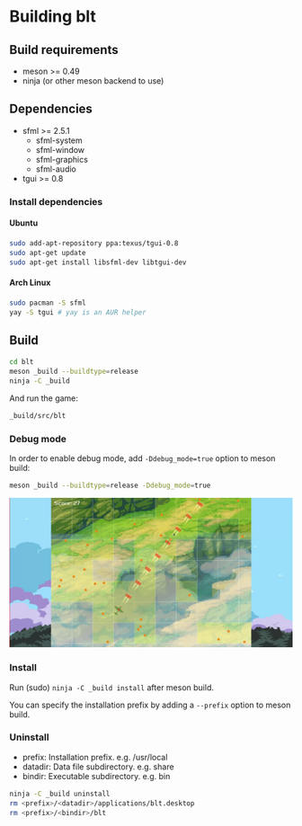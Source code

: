 # Building blt

## Build requirements

- meson >= 0.49
- ninja (or other meson backend to use)

## Dependencies

- sfml >= 2.5.1
	- sfml-system
	- sfml-window
	- sfml-graphics
	- sfml-audio
- tgui >= 0.8

### Install dependencies

#### Ubuntu

```sh
sudo add-apt-repository ppa:texus/tgui-0.8
sudo apt-get update
sudo apt-get install libsfml-dev libtgui-dev
```

#### Arch Linux

```sh
sudo pacman -S sfml
yay -S tgui # yay is an AUR helper
```

## Build

```sh
cd blt
meson _build --buildtype=release
ninja -C _build
```

And run the game:

```sh
_build/src/blt
```

### Debug mode

In order to enable debug mode, add `-Ddebug_mode=true` option to meson build:

```sh
meson _build --buildtype=release -Ddebug_mode=true
```

![Debug mode](debug.jpg)

### Install

Run (sudo) `ninja -C _build install` after meson build.

You can specify the installation prefix by adding a `--prefix` option to meson
build.

### Uninstall

- prefix: Installation prefix. e.g. /usr/local
- datadir: Data file subdirectory. e.g. share
- bindir: Executable subdirectory. e.g. bin

```sh
ninja -C _build uninstall
rm <prefix>/<datadir>/applications/blt.desktop
rm <prefix>/<bindir>/blt
```
